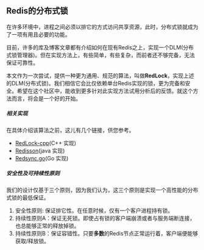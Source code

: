 ## Redis的分布式锁
在许多环境中，进程之间必须以排它的方式访问共享资源，此时，分布式锁就成为了一项有用且必要的功能。

目前，许多的库及博客文章都有介绍如何在现有Redis之上，实现一个DLM(分布式锁管理器)。但在实现方法上，有些简单，有些复杂，而前者还不够完备，无法保证可靠性。

本文作为一次尝试，提供一种更为通用、规范的算法，叫做**RedLock**，实现上述的DLM(分布式锁)。我们相信它会比仅依赖单台Redis实现的锁，更为完备和安全。希望在这个社区中，能收到更多针对此实现方法试用分析后的反馈。就这个方法而言，将会是一个好的开始。

##### 相关实现
在具体介绍该算法之前，这儿有几个链接，供您参考。
  * [RedLock-cpp](https://github.com/jacket-code/redlock-cpp)(C++ 实现)
  * [Redisson](https://github.com/mrniko/redisson)(java 实现)
  * [Redsync.go](https://github.com/hjr265/redsync.go)(Go 实现)

##### 安全性及可持续性原则
我们的设计仅基于三个原则，因为我们认为，这三个原则是实现一个高性能的分布式锁的最低保证。
1. 安全性原则: 保证排它性。在任意时候，仅有一个客户进程持有锁。
2. 持续性原则A：保证无死锁。即使占有锁的客户端崩溃或者与服务端断连接，也总能够正常的释放掉锁。
3. 持续性原则B：保证容错性。只要**多数**的Redis节点正常运行着，客户端便能够获取/释放锁。

